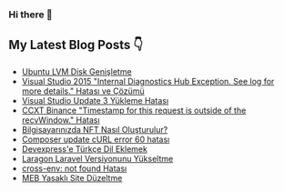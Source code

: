 ### Hi there 👋

## My Latest Blog Posts 👇
<!-- HASHNODE_BLOG:START -->
- [Ubuntu LVM Disk Genişletme](https://tahsingokalp.dev//ubuntu-lvm-disk-genisletme)
- [Visual Studio 2015 "Internal Diagnostics Hub Exception. See log for more details." Hatası ve Çözümü](https://tahsingokalp.dev//visual-studio-2015-internal-diagnostics-hub-exception-see-log-for-more-details-hatasi-ve-cozumu)
- [Visual Studio Update 3 Yükleme Hatası](https://tahsingokalp.dev//visual-studio-update-3-yukleme-hatasi)
- [CCXT Binance "Timestamp for this request is outside of the recvWindow." Hatası](https://tahsingokalp.dev//ccxt-binance-timestamp-for-this-request-is-outside-of-the-recvwindow-hatasi)
- [Bilgisayarınızda NFT Nasıl Oluşturulur?](https://tahsingokalp.dev//bilgisayarinizda-nft-nasil-olusturulur)
- [Composer update cURL error 60 hatası](https://tahsingokalp.dev//composer-update-curl-error-60-hatasi)
- [Devexpress'e Türkçe Dil Eklemek](https://tahsingokalp.dev//devexpresse-turkce-dil-eklemek)
- [Laragon Laravel Versiyonunu Yükseltme](https://tahsingokalp.dev//laragon-laravel-versiyonunu-yukseltme)
- [cross-env: not found Hatası](https://tahsingokalp.dev//cross-env-not-found-hatasi)
- [MEB Yasaklı Site Düzeltme](https://tahsingokalp.dev//meb-yasakli-site-duzeltme)
<!-- HASHNODE_BLOG:END -->

<!--
**TahsinGokalp/TahsinGokalp** is a ✨ _special_ ✨ repository because its `README.md` (this file) appears on your GitHub profile.

Here are some ideas to get you started:

- 🔭 I’m currently working on ...
- 🌱 I’m currently learning ...
- 👯 I’m looking to collaborate on ...
- 🤔 I’m looking for help with ...
- 💬 Ask me about ...
- 📫 How to reach me: ...
- 😄 Pronouns: ...
- ⚡ Fun fact: ...
-->
